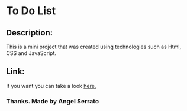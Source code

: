 # To Do List

## Description:

This is a mini project that was created using technologies such as Html, CSS and JavaScript.

## Link:

If you want you can take a look [here.](https://serratoangel.github.io/todo-list/)

### Thanks. Made by Angel Serrato
